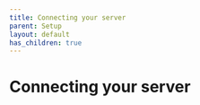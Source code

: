 ```yaml
---
title: Connecting your server
parent: Setup
layout: default
has_children: true
---
```


# Connecting your server


